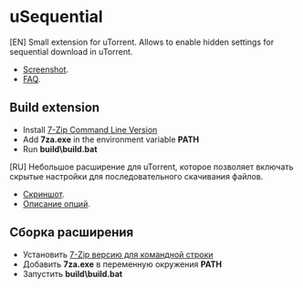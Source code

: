 uSequential
===========

\[EN\]
Small extension for uTorrent. Allows to enable hidden settings for sequential download in uTorrent.

- [Screenshot](https://lh5.googleusercontent.com/-PdIa-yT-3H8/UUp-PQCKBkI/AAAAAAAANKo/8oXxVOnqnP0/s489/uSequential-no-css.PNG).
- [FAQ](http://ruzzz.github.com/uSequential).

## Build extension

- Install [7-Zip Command Line Version](http://www.7-zip.org/download.html)
- Add **7za.exe** in the environment variable **PATH**
- Run **build\build.bat**

\[RU\]
Небольшое расширение для uTorrent, которое позволяет включать скрытые настройки для последовательного скачивания файлов.

- [Скриншот](https://lh5.googleusercontent.com/-PdIa-yT-3H8/UUp-PQCKBkI/AAAAAAAANKo/8oXxVOnqnP0/s489/uSequential-no-css.PNG).
- [Описание опций](http://ruzzz.github.com/uSequential).

## Cборка расширения

- Установить [7-Zip версию для командной строки](http://www.7-zip.org/download.html)
- Добавить **7za.exe** в переменную окружения **PATH**
- Запустить **build\build.bat**